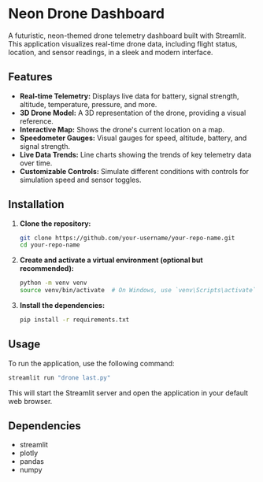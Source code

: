 # Neon Drone Dashboard

A futuristic, neon-themed drone telemetry dashboard built with Streamlit. This application visualizes real-time drone data, including flight status, location, and sensor readings, in a sleek and modern interface.

## Features

- **Real-time Telemetry:** Displays live data for battery, signal strength, altitude, temperature, pressure, and more.
- **3D Drone Model:** A 3D representation of the drone, providing a visual reference.
- **Interactive Map:** Shows the drone's current location on a map.
- **Speedometer Gauges:** Visual gauges for speed, altitude, battery, and signal strength.
- **Live Data Trends:** Line charts showing the trends of key telemetry data over time.
- **Customizable Controls:** Simulate different conditions with controls for simulation speed and sensor toggles.

## Installation

1. **Clone the repository:**
   ```bash
   git clone https://github.com/your-username/your-repo-name.git
   cd your-repo-name
   ```

2. **Create and activate a virtual environment (optional but recommended):**
   ```bash
   python -m venv venv
   source venv/bin/activate  # On Windows, use `venv\Scripts\activate`
   ```

3. **Install the dependencies:**
   ```bash
   pip install -r requirements.txt
   ```

## Usage

To run the application, use the following command:

```bash
streamlit run "drone last.py"
```

This will start the Streamlit server and open the application in your default web browser.

## Dependencies

- streamlit
- plotly
- pandas
- numpy

